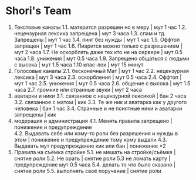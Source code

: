 # Shori's Team
1. Текстовые каналы 
1.1. матерится разрешен но в меру | мут 1 час 
1.2. нецензурная лексика запрещена | мут 3 часа 
1.3. спам и тд. Запрещены | мут 1 час
1.4. пинг без нужды | мут 1 час 
1.5. Оффтоп запрещен | мут 1 час 
1.6. Пиарится можно только с разрешением | мут 2 часа 
1.7. Не оскорблять даже тех кто не на сервере | мут 0.5 часа 
1.8. унижения | мут 0.5 часа 
1.9. Запрещено общаться с людьми с высока | мут 1.5 часа 
1.10 кпас-лок  | мут 15 минут 
2. Голосовые каналы 
2.1. бесконечный Мат | мут 1 час 
2.2. нецензурная лексика | мут 3 часа 
2.3. оскорбления | мут 0.5 часа 
2.4. Оффтоп | мут 1 час 
2.5. унижения | мут 0.5 часа 
2.6. общение с высока | мут 1.5 часа 
2.7. громкие или странные звуки | мут 2 часа 
3. аватарки и ники 
3.1. связанное с нецензурной лексикой | бан 2 часа 
3.2. связанное с матом | кик 
3.3. Те же ник и аватарка как у другого человека | бан 1 час 
3.4. Странные и не понятные ники и аватарки запрещены | кик 
4.  модерация и администрация 
4.1. Менять правила запрещено  | понижение и предупреждение  
4.2. Выдавать себе или кому-то роли без разрешения и нужды в этом | понижение и предупреждение тому кому выдали 
4.3. Выдавать мут предупреждение кик или бан | понижение ×2 
5. Правила на съёмка стройке 
5.1. не мешать на стройке/съёмке | снятие роли 
5.2. Не орать | снятие роли 
5.3 не ломать карту | предупреждение мут 0.5 часа 
5.4. делать то что было сказано | снятие роли 
5.5. выполнять своё поручение | снятие роли
